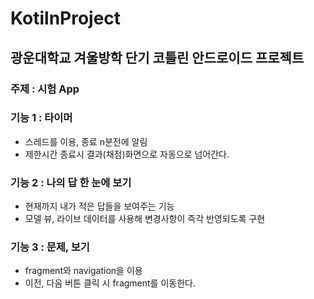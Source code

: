 # KotilnProject

## 광운대학교 겨울방학 단기 코틀린 안드로이드 프로젝트

### 주제 : 시험 App
### 기능 1 : 타이머
- 스레드를 이용, 종료 n분전에 알림
- 제한시간 종료시 결과(채점)화면으로 자동으로 넘어간다.

### 기능 2 : 나의 답 한 눈에 보기
- 현재까지 내가 적은 답들을 보여주는 기능
- 모델 뷰, 라이브 데이터를 사용해 변경사항이 즉각 반영되도록 구현

### 기능 3 : 문제, 보기
- fragment와 navigation을 이용
- 이전, 다음 버튼 클릭 시 fragment를 이동한다.
